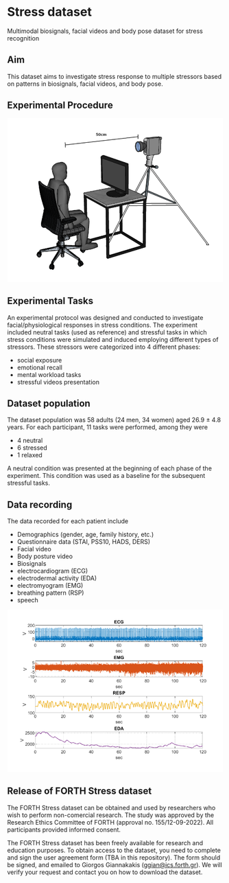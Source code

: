 # Stress dataset
Multimodal biosignals, facial videos and body pose dataset for stress recognition

## Aim
This dataset aims to investigate stress response to multiple stressors based on patterns in biosignals, facial videos, and body pose.


## Experimental Procedure
![alt text](https://github.com/ggian/stress_dataset/blob/main/images/experimental_setup.png)


## Experimental Tasks
An experimental protocol was designed and conducted to investigate facial/physiological responses in stress conditions. The experiment included neutral tasks (used as reference) and stressful tasks in which stress conditions were simulated and induced employing different types of stressors. These stressors were categorized into 4 different phases: 
*	social exposure
*	emotional recall
*	mental workload tasks
*	stressful videos presentation

## Dataset population
The dataset population was 58 adults (24 men, 34 women) aged 26.9 ± 4.8 years. For each participant, 11 tasks were performed, among they were 
*	4 neutral 
*	6 stressed 
*	1 relaxed 

A neutral condition was presented at the beginning of each phase of the experiment. This condition was used as a baseline for the subsequent stressful tasks. 

##	Data recording
The data recorded for each patient include
*	Demographics (gender, age, family history, etc.)
*	Questionnaire data (STAI, PSS10, HADS, DERS)
*	Facial video
*	Body posture video
*	Biosignals
*	electrocardiogram (ECG)
*	electrodermal activity (EDA)
*	electromyogram (EMG)
*	breathing pattern (RSP)
*	speech

![alt text](https://github.com/ggian/stress_dataset/blob/main/images/stress_biosignals.png)

##  Release of FORTH Stress dataset
The FORTH Stress dataset can be obtained and used by researchers who wish to perform non-comercial research. The study was approved by the Research Ethics Committee of FORTH (approval no. 155/12-09-2022). All participants provided informed consent.

The FORTH Stress dataset has been freely available for research and education purposes. To obtain access to the dataset, you need to complete and sign the user agreement form (TBA in this repository). 
The form should be signed, and emailed to Giorgos Giannakakis  (ggian@ics.forth.gr). We will verify your request and contact you on how to download the dataset.

